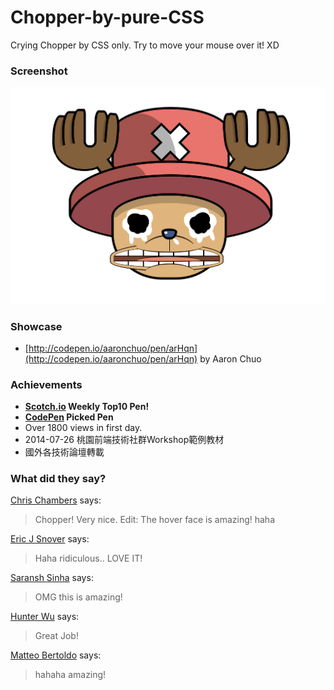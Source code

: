 # Chopper-by-pure-CSS

Crying Chopper by CSS only. Try to move your mouse over it! XD

### Screenshot
![Chopper by pure CSS](screenshot.png?raw=true)

### Showcase
- [http://codepen.io/aaronchuo/pen/arHqn](http://codepen.io/aaronchuo/pen/arHqn) by Aaron Chuo

### Achievements
- **[Scotch.io](http://scotch.io/bar-talk/top-10-codepens-of-the-week-6#crying-chopper-by-aaronchuo-(小狂)) Weekly Top10 Pen!**
- **[CodePen](http://codepen.io/) Picked Pen**
- Over 1800 views in first day.
- 2014-07-26 桃園前端技術社群Workshop範例教材
- 國外各技術論壇轉載

### What did they say?

[Chris Chambers](http://codepen.io/cchambers) says:
> Chopper!
Very nice.
Edit: The hover face is amazing! haha

[Eric J Snover](http://codepen.io/ericjsnover) says:
> Haha ridiculous.. LOVE IT!

[Saransh Sinha](http://codepen.io/saransh) says:
> OMG this is amazing!

[Hunter Wu](http://codepen.io/wmh) says:
> Great Job!

[Matteo Bertoldo](http://codepen.io/Gameintosh) says:
> hahaha amazing!

